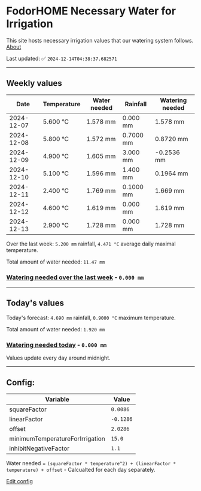# FodorHOME Necessary Water for Irrigation

This site hosts necessary irrigation values that our watering system follows. [About](https://github.com/redyau/irrigation)

Last updated: ✅ `2024-12-14T04:38:37.682571`

---

## Weekly values

| Date | Temperature | Water needed | Rainfall | Watering needed |
|-----|-----|-----|-----|-----|
| 2024-12-07 | 5.600 °C | 1.578 mm | 0.000 mm | 1.578 mm |
| 2024-12-08 | 5.800 °C | 1.572 mm | 0.7000 mm | 0.8720 mm |
| 2024-12-09 | 4.900 °C | 1.605 mm | 3.000 mm | -0.2536 mm |
| 2024-12-10 | 5.100 °C | 1.596 mm | 1.400 mm | 0.1964 mm |
| 2024-12-11 | 2.400 °C | 1.769 mm | 0.1000 mm | 1.669 mm |
| 2024-12-12 | 4.600 °C | 1.619 mm | 0.000 mm | 1.619 mm |
| 2024-12-13 | 2.900 °C | 1.728 mm | 0.000 mm | 1.728 mm |


Over the last week: `5.200 mm` rainfall, `4.471 °C` average daily maximal temperature.

Total amount of water needed: `11.47 mm`

### [Watering needed over the last week](lastweek.txt) - `0.000 mm`

---

## Today's values

Today's forecast: `4.690 mm` rainfall, `0.9000 °C` maximum temperature.

Total amount of water needed: `1.920 mm`

### [Watering needed today](today.txt) - `0.000 mm`

Values update every day around midnight.

---

## Config:

| Variable | Value |
|-----|-----|
| squareFactor | `0.0086` |
| linearFactor | `-0.1286` |
| offset | `2.0286` |
| minimumTemperatureForIrrigation | `15.0` |
| inhibitNegativeFactor | `1.1` |

Water needed = `(squareFactor * temperature^2) + (linearFactor * temperature) + offset` - Calcualted for each day separately.

[Edit config](https://github.com/RedyAu/irrigation/edit/main/config.json)
